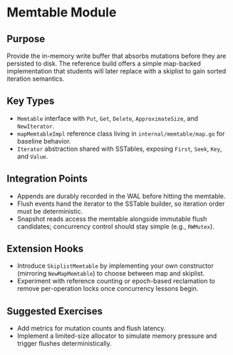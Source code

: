 # Memtable Module

## Purpose
Provide the in-memory write buffer that absorbs mutations before they are persisted to disk. The reference build offers a simple map-backed implementation that students will later replace with a skiplist to gain sorted iteration semantics.

## Key Types
- `Memtable` interface with `Put`, `Get`, `Delete`, `ApproximateSize`, and `NewIterator`.
- `mapMemtableImpl` reference class living in `internal/memtable/map.go` for baseline behavior.
- `Iterator` abstraction shared with SSTables, exposing `First`, `Seek`, `Key`, and `Value`.

## Integration Points
- Appends are durably recorded in the WAL before hitting the memtable.
- Flush events hand the iterator to the SSTable builder, so iteration order must be deterministic.
- Snapshot reads access the memtable alongside immutable flush candidates; concurrency control should stay simple (e.g., `RWMutex`).

## Extension Hooks
- Introduce `SkiplistMemtable` by implementing your own constructor (mirroring `NewMapMemtable`) to choose between map and skiplist.
- Experiment with reference counting or epoch-based reclamation to remove per-operation locks once concurrency lessons begin.

## Suggested Exercises
- Add metrics for mutation counts and flush latency.
- Implement a limited-size allocator to simulate memory pressure and trigger flushes deterministically.
